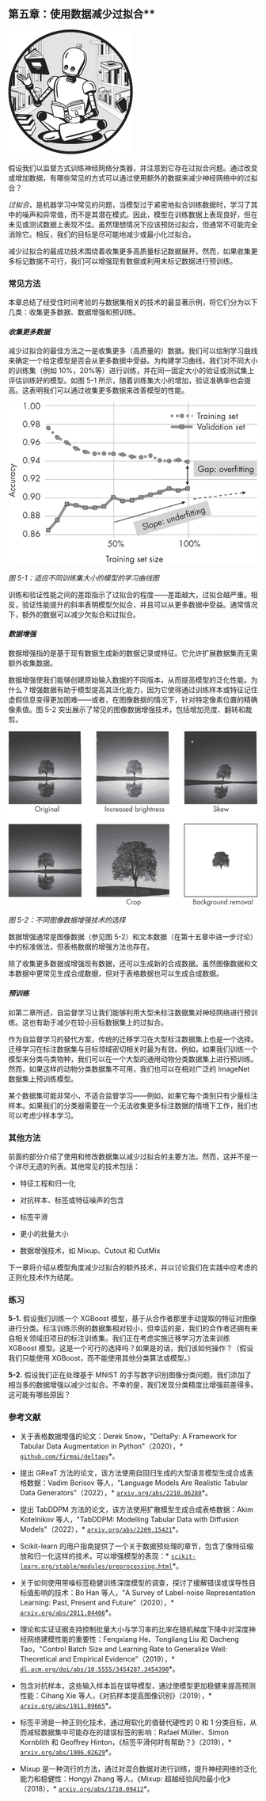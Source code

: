 ## 第五章：使用数据减少过拟合**

![图像](img/common.jpg)

假设我们以监督方式训练神经网络分类器，并注意到它存在过拟合问题。通过改变或增加数据，有哪些常见的方式可以通过使用额外的数据来减少神经网络中的过拟合？

*过拟合*，是机器学习中常见的问题，当模型过于紧密地拟合训练数据时，学习了其中的噪声和异常值，而不是其潜在模式。因此，模型在训练数据上表现良好，但在未见或测试数据上表现不佳。虽然理想情况下应该预防过拟合，但通常不可能完全消除它。相反，我们的目标是尽可能地减少或最小化过拟合。

减少过拟合的最成功技术围绕着收集更多高质量标记数据展开。然而，如果收集更多标记数据不可行，我们可以增强现有数据或利用未标记数据进行预训练。

### **常见方法**

本章总结了经受住时间考验的与数据集相关的技术的最显著示例，将它们分为以下几类：收集更多数据、数据增强和预训练。

#### ***收集更多数据***

减少过拟合的最佳方法之一是收集更多（高质量的）数据。我们可以绘制学习曲线来确定一个给定模型是否会从更多数据中受益。为构建学习曲线，我们对不同大小的训练集（例如 10%，20%等）进行训练，并在同一固定大小的验证或测试集上评估训练好的模型。如图 5-1 所示，随着训练集大小的增加，验证准确率也会提高。这表明我们可以通过收集更多数据来改善模型的性能。

![图像](img/05fig01.jpg)

*图 5-1：适应不同训练集大小的模型的学习曲线图*

训练和验证性能之间的差距指示了过拟合的程度——差距越大，过拟合越严重。相反，验证性能提升的斜率表明模型欠拟合，并且可以从更多数据中受益。通常情况下，额外的数据可以减少欠拟合和过拟合。

#### ***数据增强***

数据增强指的是基于现有数据生成新的数据记录或特征。它允许扩展数据集而无需额外收集数据。

数据增强使我们能够创建原始输入数据的不同版本，从而提高模型的泛化性能。为什么？增强数据有助于模型提高其泛化能力，因为它使得通过训练样本或特征记住虚假信息变得更加困难——或者，在图像数据的情况下，针对特定像素位置的精确像素值。图 5-2 突出展示了常见的图像数据增强技术，包括增加亮度、翻转和裁剪。

![Image](img/05fig02.jpg)

*图 5-2：不同图像数据增强技术的选择*

数据增强通常是图像数据（参见图 5-2）和文本数据（在第十五章中进一步讨论）中的标准做法，但表格数据的增强方法也存在。

除了收集更多数据或增强现有数据，还可以生成新的合成数据。虽然图像数据和文本数据中更常见生成合成数据，但对于表格数据也可以生成合成数据。

#### ***预训练***

如第二章所述，自监督学习让我们能够利用大型未标注数据集对神经网络进行预训练。这也有助于减少在较小目标数据集上的过拟合。

作为自监督学习的替代方案，传统的迁移学习在大型标注数据集上也是一个选择。迁移学习在标注数据集与目标领域密切相关时最为有效。例如，如果我们训练一个模型来分类鸟类物种，我们可以在一个大型的通用动物分类数据集上进行预训练。然而，如果这样的动物分类数据集不可用，我们也可以在相对广泛的 ImageNet 数据集上预训练模型。

某个数据集可能非常小，不适合监督学习——例如，如果它每个类别只有少量标注样本。如果我们的分类器需要在一个无法收集更多标注数据的情境下工作，我们也可以考虑少样本学习。

### **其他方法**

前面的部分介绍了使用和修改数据集以减少过拟合的主要方法。然而，这并不是一个详尽无遗的列表。其他常见的技术包括：

+   特征工程和归一化

+   对抗样本、标签或特征噪声的包含

+   标签平滑

+   更小的批量大小

+   数据增强技术，如 Mixup、Cutout 和 CutMix

下一章将介绍从模型角度减少过拟合的额外技术，并以讨论我们在实践中应考虑的正则化技术作为结尾。

### **练习**

**5-1.** 假设我们训练一个 XGBoost 模型，基于从合作者那里手动提取的特征对图像进行分类。标注训练示例的数据集相对较小，但幸运的是，我们的合作者还拥有来自相关领域旧项目的标注训练集。我们正在考虑实施迁移学习方法来训练 XGBoost 模型。这是一个可行的选择吗？如果是的话，我们该如何操作？（假设我们只能使用 XGBoost，而不能使用其他分类算法或模型。）

**5-2.** 假设我们正在处理基于 MNIST 的手写数字识别图像分类问题。我们添加了相当多的数据增强以减少过拟合。不幸的是，我们发现分类精度比增强前差得多。这可能有哪些原因？

### **参考文献**

+   关于表格数据增强的论文：Derek Snow，"DeltaPy: A Framework for Tabular Data Augmentation in Python"（2020），* [`github.com/firmai/deltapy`](https://github.com/firmai/deltapy)*。

+   提出 GReaT 方法的论文，该方法使用自回归生成的大型语言模型生成合成表格数据：Vadim Borisov 等人，"Language Models Are Realistic Tabular Data Generators"（2022），* [`arxiv.org/abs/2210.06280`](https://arxiv.org/abs/2210.06280)*。

+   提出 TabDDPM 方法的论文，该方法使用扩散模型生成合成表格数据：Akim Kotelnikov 等人，"TabDDPM: Modelling Tabular Data with Diffusion Models"（2022），* [`arxiv.org/abs/2209.15421`](https://arxiv.org/abs/2209.15421)*。

+   Scikit-learn 的用户指南提供了一个关于数据预处理的章节，包含了像特征缩放和归一化这样的技术，可以增强模型的表现：* [`scikit-learn.org/stable/modules/preprocessing.html`](https://scikit-learn.org/stable/modules/preprocessing.html)*。

+   关于如何使用带噪标签稳健训练深度模型的调查，探讨了缓解错误或误导性目标值影响的技术：Bo Han 等人，"A Survey of Label-noise Representation Learning: Past, Present and Future"（2020），* [`arxiv.org/abs/2011.04406`](https://arxiv.org/abs/2011.04406)*。

+   理论和实证证据支持控制批量大小与学习率的比率在随机梯度下降中对深度神经网络建模性能的重要性：Fengxiang He、Tongliang Liu 和 Dacheng Tao，"Control Batch Size and Learning Rate to Generalize Well: Theoretical and Empirical Evidence"（2019），* [`dl.acm.org/doi/abs/10.5555/3454287.3454390`](https://dl.acm.org/doi/abs/10.5555/3454287.3454390)*。

+   包含对抗样本，这些输入样本旨在误导模型，通过使模型更加稳健来提高预测性能：Cihang Xie 等人，《对抗样本提高图像识别》（2019），* [`arxiv.org/abs/1911.09665`](https://arxiv.org/abs/1911.09665)*。

+   标签平滑是一种正则化技术，通过用软化的值替代硬性的 0 和 1 分类目标，从而减轻数据集中可能存在的错误标签的影响：Rafael Müller、Simon Kornblith 和 Geoffrey Hinton，《标签平滑何时有帮助？》（2019），* [`arxiv.org/abs/1906.02629`](https://arxiv.org/abs/1906.02629)*。

+   Mixup 是一种流行的方法，通过对混合数据对进行训练，提升神经网络的泛化能力和稳健性：Hongyi Zhang 等人，《Mixup: 超越经验风险最小化》（2018），* [`arxiv.org/abs/1710.09412`](https://arxiv.org/abs/1710.09412)*。
